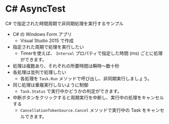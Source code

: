# C# AsyncTest

C# で指定された時間周期で非同期処理を実行するサンプル

* C# の Windows Form アプリ
  - Visual Studio 2015 で作成
* 指定された周期で処理を実行したい
  - Timerを使えば、 `Interval` プロパティで指定した時間 (ms) ごとに処理ができます。
* 処理は複数あり、それぞれの所要時間は瞬時〜数十秒
* 各処理は並列で処理したい
  - 各処理を `Task.Run` メソッドで呼び出し、非同期実行しましょう。
* 同じ処理は重複実行しないように制御
  - `Task.Status` で実行中かどうかの判定ができます。
* 中断ボタンをクリックすると周期実行を中断し、実行中の処理をキャンセルする
  - `CancellationTokenSource.Cancel` メソッドで実行中の Task をキャンセルできます。
